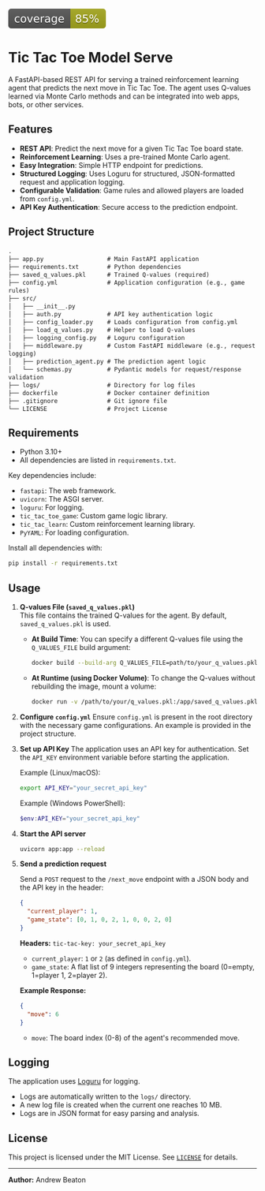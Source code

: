 
![Coverage](https://raw.githubusercontent.com/andrewbeaton123/tic_tac_toe_model_serve/Initial_testing/coverage.svg)
# Tic Tac Toe Model Serve

A FastAPI-based REST API for serving a trained reinforcement learning agent that predicts the next move in Tic Tac Toe. The agent uses Q-values learned via Monte Carlo methods and can be integrated into web apps, bots, or other services.

## Features

- **REST API**: Predict the next move for a given Tic Tac Toe board state.
- **Reinforcement Learning**: Uses a pre-trained Monte Carlo agent.
- **Easy Integration**: Simple HTTP endpoint for predictions.
- **Structured Logging**: Uses Loguru for structured, JSON-formatted request and application logging.
- **Configurable Validation**: Game rules and allowed players are loaded from `config.yml`.
- **API Key Authentication**: Secure access to the prediction endpoint.

## Project Structure

```
.
├── app.py                  # Main FastAPI application
├── requirements.txt        # Python dependencies
├── saved_q_values.pkl      # Trained Q-values (required)
├── config.yml              # Application configuration (e.g., game rules)
├── src/
│   ├── __init__.py
│   ├── auth.py             # API key authentication logic
│   ├── config_loader.py    # Loads configuration from config.yml
│   ├── load_q_values.py    # Helper to load Q-values
│   ├── logging_config.py   # Loguru configuration
│   ├── middleware.py       # Custom FastAPI middleware (e.g., request logging)
│   ├── prediction_agent.py # The prediction agent logic
│   └── schemas.py          # Pydantic models for request/response validation
├── logs/                   # Directory for log files
├── dockerfile              # Docker container definition
├── .gitignore              # Git ignore file
└── LICENSE                 # Project License
```

## Requirements

- Python 3.10+
- All dependencies are listed in `requirements.txt`.

Key dependencies include:
- `fastapi`: The web framework.
- `uvicorn`: The ASGI server.
- `loguru`: For logging.
- `tic_tac_toe_game`: Custom game logic library.
- `tic_tac_learn`: Custom reinforcement learning library.
- `PyYAML`: For loading configuration.

Install all dependencies with:

```sh
pip install -r requirements.txt
```

## Usage

1.  **Q-values File (`saved_q_values.pkl`)**  
    This file contains the trained Q-values for the agent. By default, `saved_q_values.pkl` is used.

    -   **At Build Time**: You can specify a different Q-values file using the `Q_VALUES_FILE` build argument:
        ```bash
        docker build --build-arg Q_VALUES_FILE=path/to/your_q_values.pkl -t my_app .
        ```
    -   **At Runtime (using Docker Volume)**: To change the Q-values without rebuilding the image, mount a volume:
        ```bash
        docker run -v /path/to/your/q_values.pkl:/app/saved_q_values.pkl my_app
        ```

2.  **Configure `config.yml`**
    Ensure `config.yml` is present in the root directory with the necessary game configurations. An example is provided in the project structure.

3.  **Set up API Key**
    The application uses an API key for authentication. Set the `API_KEY` environment variable before starting the application.

    Example (Linux/macOS):
    ```bash
    export API_KEY="your_secret_api_key"
    ```
    Example (Windows PowerShell):
    ```powershell
    $env:API_KEY="your_secret_api_key"
    ```

4.  **Start the API server**

    ```sh
    uvicorn app:app --reload
    ```

5.  **Send a prediction request**

    Send a `POST` request to the `/next_move` endpoint with a JSON body and the API key in the header:

    ```json
    {
      "current_player": 1,
      "game_state": [0, 1, 0, 2, 1, 0, 0, 2, 0]
    }
    ```

    **Headers:**
    `tic-tac-key: your_secret_api_key`

    -   `current_player`: `1` or `2` (as defined in `config.yml`).
    -   `game_state`: A flat list of 9 integers representing the board (0=empty, 1=player 1, 2=player 2).

    **Example Response:**

    ```json
    {
      "move": 6
    }
    ```

    -   `move`: The board index (0-8) of the agent's recommended move.

## Logging

The application uses [Loguru](https://loguru.readthedocs.io/en/stable/) for logging.
- Logs are automatically written to the `logs/` directory.
- A new log file is created when the current one reaches 10 MB.
- Logs are in JSON format for easy parsing and analysis.

## License

This project is licensed under the MIT License. See [`LICENSE`](LICENSE) for details.

---

**Author:** Andrew Beaton